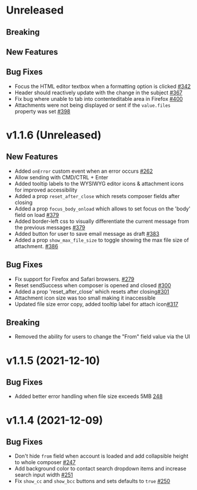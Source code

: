 # Unreleased

## Breaking

## New Features

## Bug Fixes

- Focus the HTML editor textbox when a formatting option is clicked [#342](https://github.com/nylas/components/pull/342)
- Header should reactively update with the change in the subject [#367](https://github.com/nylas/components/pull/367)
- Fix bug where unable to tab into contenteditable area in Firefox [#400](https://github.com/nylas/components/pull/400)
- Attachments were not being displayed or sent if the `value.files` property was set [#398](https://github.com/nylas/components/pull/398)

# v1.1.6 (Unreleased)

## New Features

- Added `onError` custom event when an error occurs [#262](https://github.com/nylas/components/pull/262)
- Allow sending with CMD/CTRL + Enter
- Added tooltip labels to the WYSIWYG editor icons & attachment icons for improved accessibility
- Added a prop `reset_after_close` which resets composer fields after closing
- Added a prop `focus_body_onload` which allows to set focus on the 'body' field on load [#379](https://github.com/nylas/components/pull/379)
- Added border-left css to visually differentiate the current message from the previous messages [#379](https://github.com/nylas/components/pull/379)
- Added button for user to save email message as draft [#383](https://github.com/nylas/components/pull/383)
- Added a prop `show_max_file_size` to toggle showing the max file size of attachment. [#386](https://github.com/nylas/components/pull/386)

## Bug Fixes

- Fix support for Firefox and Safari browsers. [#279](https://github.com/nylas/components/pull/279)
- Reset sendSuccess when composer is opened and closed [#300](https://github.com/nylas/components/pull/300)
- Added a prop 'reset_after_close' which resets after closing[#301](https://github.com/nylas/components/pull/301)
- Attachment icon size was too small making it inaccessible
- Updated file size error copy, added tooltip label for attach icon[#317](https://github.com/nylas/components/pull/317)

## Breaking

- Removed the ability for users to change the "From" field value via the UI

# v1.1.5 (2021-12-10)

## Bug Fixes

- Added better error handling when file size exceeds 5MB [248](https://github.com/nylas/components/pull/248)

# v1.1.4 (2021-12-09)

## Bug Fixes

- Don't hide `from` field when account is loaded and add collapsible height to whole composer [#247](https://github.com/nylas/components/pull/247)
- Add background color to contact search dropdown items and increase search input width [#251](https://github.com/nylas/components/pull/251)
- Fix `show_cc` and `show_bcc` buttons and sets defaults to `true` [#250](https://github.com/nylas/components/pull/250)
